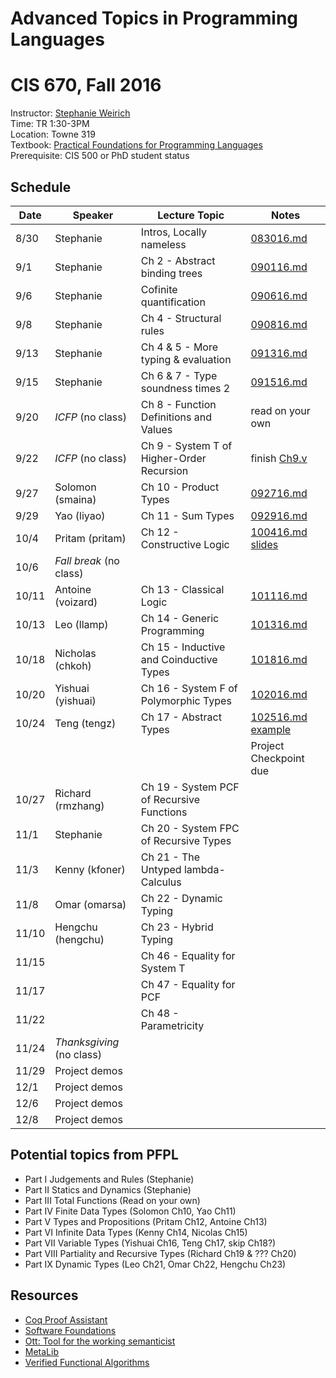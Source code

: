 # Advanced Topics in Programming Languages
# CIS 670, Fall 2016


Instructor:     [Stephanie Weirich](http://www.cis.upenn.edu/~sweirich)   
Time:           TR 1:30-3PM   
Location:       Towne 319   
Textbook:       [Practical Foundations for Programming Languages](http://www.cs.cmu.edu/~rwh/pfpl.html)    
Prerequisite:   CIS 500 or PhD student status   


## Schedule

Date  | Speaker             | Lecture Topic            | Notes
------|---------------------|--------------------------|----------------------
8/30  | Stephanie           | Intros, Locally nameless | [083016.md](notes/083016.md)
9/1   | Stephanie           |  Ch 2 - Abstract binding trees             | [090116.md](notes/090116.md)
9/6   | Stephanie           | Cofinite quantification  | [090616.md](notes/090616.md)
9/8   | Stephanie           |  Ch 4 - Structural rules                   | [090816.md](notes/090816.md)
9/13  | Stephanie           |  Ch 4 & 5 - More typing & evaluation       | [091316.md](notes/091316.md)
9/15  | Stephanie           |  Ch 6 & 7 - Type soundness times 2         | [091516.md](notes/091516.md) 
9/20  |  *ICFP*  (no class) |  Ch 8 - Function Definitions and Values    | read on your own
9/22  |  *ICFP*  (no class) |  Ch 9 - System T of Higher-Order Recursion | finish [Ch9.v](code/Ch9.v) 
9/27  | Solomon (smaina)    |  Ch 10 - Product Types                     | [092716.md](notes/092716.md)
9/29  | Yao (liyao)         |  Ch 11 - Sum Types                         | [092916.md](notes/092916.md)
10/4  | Pritam (pritam)     |  Ch 12 - Constructive Logic                | [100416.md](notes/100416.md) [slides](notes/IntuitionisticPropositionalLogicLecture.pdf)
10/6  |  *Fall break* (no class)              
10/11 | Antoine (voizard)   |  Ch 13 - Classical Logic                   | [101116.md](notes/101116.md)
10/13 | Leo    (llamp)      |  Ch 14 - Generic Programming               | [101316.md](notes/101316.md)
10/18 | Nicholas (chkoh)    |  Ch 15 - Inductive and Coinductive Types   | [101816.md](notes/101816.md)
10/20 | Yishuai  (yishuai)  |  Ch 16 - System F of Polymorphic Types     | [102016.md](notes/102016.md)
10/24 | Teng     (tengz)    |  Ch 17 - Abstract Types                    | [102516.md](notes/102516.md) [example](code/abstractTypeExample.v)
      |                     |                                            | Project Checkpoint due
10/27 | Richard  (rmzhang)  |  Ch 19 - System PCF of Recursive Functions |
11/1  | Stephanie           |  Ch 20 - System FPC of Recursive Types     |
11/3  | Kenny   (kfoner)    |  Ch 21 - The Untyped lambda-Calculus       |
11/8  | Omar   (omarsa)     |  Ch 22 - Dynamic Typing                    |
11/10 | Hengchu (hengchu)   |  Ch 23 - Hybrid Typing                     |
11/15 |                     |  Ch 46 - Equality for System T             |
11/17 |                     |  Ch 47 - Equality for PCF                  |
11/22 |                     |  Ch 48 - Parametricity                     |
11/24 |  *Thanksgiving* (no class)
11/29 | Project demos
12/1  | Project demos
12/6  | Project demos
12/8  | Project demos

## Potential topics from PFPL

- Part I Judgements and Rules (Stephanie)
- Part II Statics and Dynamics (Stephanie)
- Part III Total Functions (Read on your own)
- Part IV Finite Data Types (Solomon Ch10, Yao Ch11)
- Part V Types and Propositions (Pritam Ch12, Antoine Ch13)
- Part VI Infinite Data Types (Kenny Ch14, Nicolas Ch15)
- Part VII Variable Types (Yishuai Ch16, Teng Ch17, skip Ch18?)
- Part VIII Partiality and Recursive Types (Richard Ch19 & ??? Ch20)
- Part IX Dynamic Types (Leo Ch21, Omar Ch22, Hengchu Ch23)


## Resources

- [Coq Proof Assistant](https://coq.inria.fr/)				
- [Software Foundations](https://www.cis.upenn.edu/~bcpierce/sf/)
- [Ott: Tool for the working semanticist](http://www.cl.cam.ac.uk/~pes20/ott/)
- [MetaLib](https://github.com/plclub/metalib)				
- [Verified Functional Algorithms](https://www.cs.princeton.edu/~appel/vfa/)
